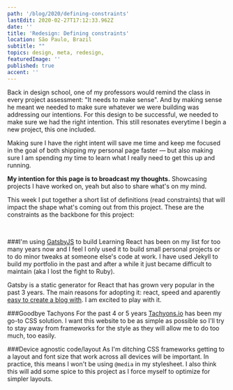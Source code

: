 ```yaml
---
path: '/blog/2020/defining-constraints'
lastEdit: 2020-02-27T17:12:33.962Z
date: ''
title: 'Redesign: Defining constraints'
location: São Paulo, Brazil
subtitle: ""
topics: design, meta, redesign, 
featuredImage: ''
published: true
accent: ''
---
```


Back in design school, one of my professors would remind the class in every project assessment: "It needs to make sense". And by making sense he meant we needed to make sure whatever we were building was addressing our intentions. For this design to be successful, we needed to make sure we had the right intention. This still resonates everytime I begin a new project, this one included.

Making sure I have the right intent will save me time and keep me focused in the goal of both shipping my personal page faster — but also making sure I am spending my time to learn what I really need to get this up and running.

**My intention for this page is to broadcast my thoughts.** Showcasing projects I have worked on, yeah but also to share what's on my mind.

This week I put together a short list of definitions (read constraints) that will impact the shape what's coming out from this project. These are the constraints as the backbone for this project:

<br>

###I'm using [GatsbyJS](https://www.gatsbyjs.org/) to build 
Learning React has been on my list for too many years now and I feel I only used it to build small personal projects or to do minor tweaks at someone else's code at work. I have used Jekyll to build my portfolio in the past and after a while it just became difficult to maintain (aka I lost the fight to Ruby).

Gatsby is a static generator for React that has grown very popular in the past 3 years. The main reasons for adopting it: react, speed and aparently [easy to create a blog with](https://www.gatsbyjs.org/blog/2017-07-19-creating-a-blog-with-gatsby/). I am excited to play with it.

###Goodbye Tachyons
For the past 4 or 5 years [Tachyons.io](https://tachyons.io/) has been my go-to CSS solution. I want this website to be as simple as possible so I'll try to stay away from frameworks for the style as they will allow me to do too much, too easily.

###Device agnostic code/layout
As I'm ditching CSS frameworks getting to a layout and font size that work across all devices will be important. In practice, this means I won't be using `@media` in my stylesheet. I also think this will add some spice to this project as I force myself to optimize for simpler layouts.